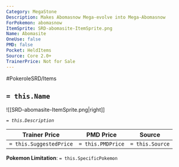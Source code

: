 ```yaml
---
Category: MegaStone
Description: Makes Abomasnow Mega-evolve into Mega-Abomasnow
ForPokemon: abomasnow
ItemSprite: SRD-abomasite-ItemSprite.png
Name: Abomasite
OneUse: false
PMD: false
Pocket: HeldItems
Source: Core 2.0+
TrainerPrice: Not for Sale
---
```


#PokeroleSRD/Items

## `= this.Name`

![[SRD-abomasite-ItemSprite.png|right]]

*`= this.Description`*

| Trainer Price           | PMD Price         | Source | 
| ----------------------- | ----------------- | ------ |
| `= this.SuggestedPrice` | `= this.PMDPrice` | `= this.Source`

**Pokemon Limitation**: `= this.SpecificPokemon`
